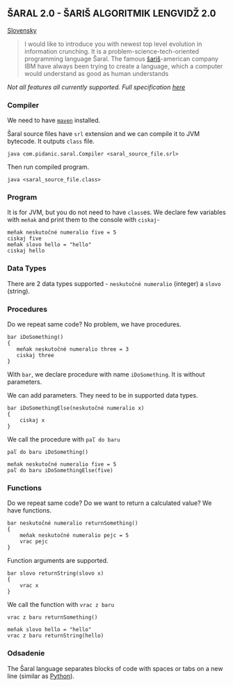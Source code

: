 ## ŠARAL 2.0 - ŠARIŠ ALGORITMIK LENGVIDŽ 2.0

[Slovensky](README-SK.md)

> I would like to introduce you with newest top level evolution in information crunching. It is a problem-science-tech-oriented programming language Šaral. The famous [šariš](https://en.wikipedia.org/wiki/%C5%A0ari%C5%A1)-american company IBM have always been trying to create a language, which a computer would understand as good as human understands

*Not all features all currently supported. Full specification [here](specification.md)*

### Compiler
We need to have [`maven`](https://maven.apache.org/) installed.

Šaral source files have `srl` extension and we can compile it to JVM bytecode. It outputs `class` file. 

`java com.pidanic.saral.Compiler <saral_source_file.srl>`

Then run compiled program. 

`java <saral_source_file.class>`

### Program
It is for JVM, but you do not need to have `class`es. We declare few variables with `meňak` and print them to the console with `ciskaj`-
```
meňak neskutočné numeralio five = 5
ciskaj five
meňak slovo hello = "hello"
ciskaj hello
```

### Data Types
There are 2 data types supported - `neskutočné numeralio` (integer) a `slovo` (string).


### Procedures
Do we repeat same code? No problem, we have procedures.
```
bar iDoSomething()
{
   meňak neskutočné numeralio three = 3
   ciskaj three
}
```

With `bar`, we declare procedure with name `iDoSomething`. It is without parameters. 

We can add parameters. They need to be in supported data types.
```
bar iDoSomethingElse(neskutočné numeralio x)
{
    ciskaj x
}
```

We call the procedure with `paľ do baru`
```
paľ do baru iDoSomething()

meňak neskutočné numeralio five = 5
paľ do baru iDoSomethingElse(five)

```

### Functions
Do we repeat same code? Do we want to return a calculated value? We have functions.
```
bar neskutočné numeralio returnSomething()
{
    meňak neskutočné numeralio pejc = 5
    vrac pejc
}
```

Function arguments are supported.
```
bar slovo returnString(slovo x)
{
    vrac x
}
```

We call the function with `vrac z baru`
```
vrac z baru returnSomething()

meňak slovo hello = "hello"
vrac z baru returnString(hello)

```

### Odsadenie
The Šaral language separates blocks of code with spaces or tabs on a new line (similar as [Python](https://www.python.org/)).
